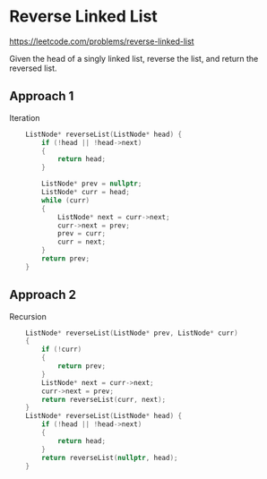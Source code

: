 # Reverse Linked List

https://leetcode.com/problems/reverse-linked-list

Given the head of a singly linked list, reverse the list, and return the reversed list.

## Approach 1

Iteration

```C++
    ListNode* reverseList(ListNode* head) {
        if (!head || !head->next)
        {
            return head;
        }

        ListNode* prev = nullptr;
        ListNode* curr = head;
        while (curr)
        {
            ListNode* next = curr->next;
            curr->next = prev;
            prev = curr;
            curr = next;
        }
        return prev;
    }
```

## Approach 2

Recursion
``` C++
    ListNode* reverseList(ListNode* prev, ListNode* curr)
    {
        if (!curr)
        {
            return prev;
        }
        ListNode* next = curr->next;
        curr->next = prev;
        return reverseList(curr, next);
    }
    ListNode* reverseList(ListNode* head) {
        if (!head || !head->next)
        {
            return head;
        }
        return reverseList(nullptr, head);
    }
```
